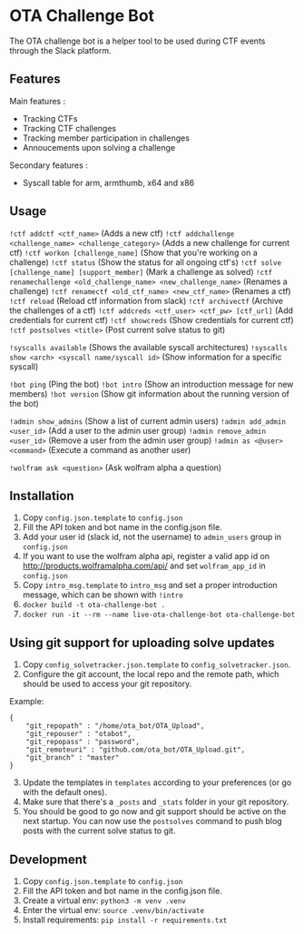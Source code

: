 # OTA Challenge Bot

The OTA challenge bot is a helper tool to be used during CTF events
through the Slack platform.

## Features

Main features :
- Tracking CTFs
- Tracking CTF challenges
- Tracking member participation in challenges
- Annoucements upon solving a challenge

Secondary features :
- Syscall table for arm, armthumb, x64 and x86

## Usage

`!ctf addctf <ctf_name>`
    (Adds a new ctf)
`!ctf addchallenge <challenge_name> <challenge_category>`
    (Adds a new challenge for current ctf)
`!ctf workon [challenge_name]`
    (Show that you're working on a challenge)
`!ctf status`
    (Show the status for all ongoing ctf's)
`!ctf solve [challenge_name] [support_member]`
    (Mark a challenge as solved)
`!ctf renamechallenge <old_challenge_name> <new_challenge_name>`
    (Renames a challenge)
`!ctf renamectf <old_ctf_name> <new_ctf_name>`
    (Renames a ctf)
`!ctf reload`
    (Reload ctf information from slack)
`!ctf archivectf`
    (Archive the challenges of a ctf)
`!ctf addcreds <ctf_user> <ctf_pw> [ctf_url]`
    (Add credentials for current ctf)
`!ctf showcreds`
    (Show credentials for current ctf)
`!ctf postsolves <title>`
    (Post current solve status to git)

`!syscalls available`
    (Shows the available syscall architectures)
`!syscalls show <arch> <syscall name/syscall id>`
    (Show information for a specific syscall)

`!bot ping`
    (Ping the bot)
`!bot intro`
    (Show an introduction message for new members)
`!bot version`
    (Show git information about the running version of the bot)

`!admin show_admins`
    (Show a list of current admin users)
`!admin add_admin <user_id>`
    (Add a user to the admin user group)
`!admin remove_admin <user_id>`
    (Remove a user from the admin user group)
`!admin as <@user> <command>`
    (Execute a command as another user)

`!wolfram ask <question>`
    (Ask wolfram alpha a question)

## Installation

1. Copy `config.json.template` to `config.json`
2. Fill the API token and bot name in the config.json file.
3. Add your user id (slack id, not the username) to `admin_users` group in `config.json`
4. If you want to use the wolfram alpha api, register a valid app id on http://products.wolframalpha.com/api/ and set `wolfram_app_id` in `config.json`
5. Copy `intro_msg.template` to `intro_msg` and set a proper introduction message, which can be shown with `!intro`
6. `docker build -t ota-challenge-bot .`
7. `docker run -it --rm --name live-ota-challenge-bot ota-challenge-bot`


## Using git support for uploading solve updates

1. Copy `config_solvetracker.json.template` to `config_solvetracker.json`.
2. Configure the git account, the local repo and the remote path, which should be used to access your git repository.

Example:
```
{
    "git_repopath" : "/home/ota_bot/OTA_Upload",
    "git_repouser" : "otabot",
    "git_repopass" : "password",
    "git_remoteuri" : "github.com/ota_bot/OTA_Upload.git",
    "git_branch" : "master"
}
```

3. Update the templates in `templates` according to your preferences (or go with the default ones).
4. Make sure that there's a `_posts` and `_stats` folder in your git repository.
4. You should be good to go now and git support should be active on the next startup. You can now use the `postsolves` command to push blog posts with the current solve status to git.


## Development

1. Copy `config.json.template` to `config.json`
2. Fill the API token and bot name in the config.json file.
3. Create a virtual env: `python3 -m venv .venv`
4. Enter the virtual env: `source .venv/bin/activate`
5. Install requirements: `pip install -r requirements.txt`
